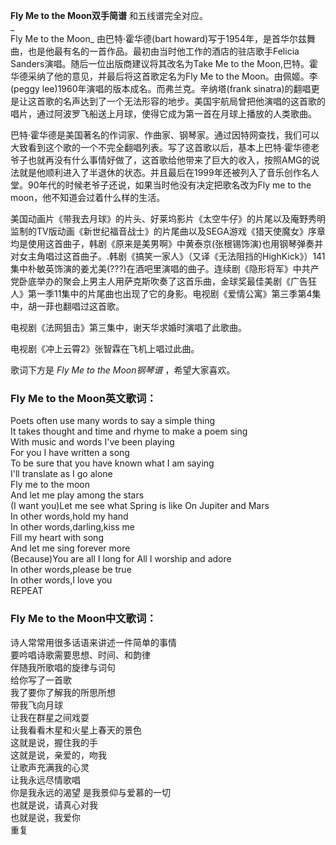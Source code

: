 

**Fly Me to the Moon双手简谱** 和五线谱完全对应。  
_  
Fly Me to the Moon_ 由巴特·霍华德(bart
howard)写于1954年，是首华尔兹舞曲，也是他最有名的一首作品。最初由当时他工作的酒店的驻店歌手Felicia
Sanders演唱。随后一位出版商建议将其改名为Take Me to the Moon,巴特。霍华德采纳了他的意见，并最后将这首歌定名为Fly Me to
the Moon。由佩姬。李(peggy lee)1960年演唱的版本成名。而弗兰克。辛纳塔(frank
sinatra)的翻唱更是让这首歌的名声达到了一个无法形容的地步。美国宇航局曾把他演唱的这首歌的唱片，通过阿波罗飞船送上月球，使得它成为第一首在月球上播放的人类歌曲。  
  
巴特·霍华德是美国著名的作词家、作曲家、钢琴家。通过因特网查找，我们可以大致看到这个歌的一个不完全翻唱列表。写了这首歌以后，基本上巴特·霍华德老爷子也就再没有什么事情好做了，这首歌给他带来了巨大的收入，按照AMG的说法就是他顺利进入了半退休的状态。并且最后在1999年还被列入了音乐创作名人堂。90年代的时候老爷子还说，如果当时他没有决定把歌名改为Fly
me to the moon，他不知道会过着什么样的生活。  
  
美国动画片《带我去月球》的片头、好莱坞影片《太空牛仔》的片尾以及庵野秀明监制的TV版动画《新世纪福音战士》的片尾曲以及SEGA游戏《猎天使魔女》序章均是使用这首曲子，韩剧《原来是美男啊》中黄泰京(张根锡饰演)也用钢琴弹奏并对女主角唱过这首曲子。.韩剧《搞笑一家人》（又译《无法阻挡的HighKick》）141集中朴敏英饰演的姜尤美(???)在酒吧里演唱的曲子。连续剧《隐形将军》中共产党卧底举办的聚会上男主人用萨克斯吹奏了这首乐曲，金球奖最佳美剧《广告狂人》第一季11集中的片尾曲也出现了它的身影。电视剧《爱情公寓》第三季第4集中，胡一菲也翻唱过这首歌。  
  
电视剧《法网狙击》第三集中，谢天华求婚时演唱了此歌曲。  
  
电视剧《冲上云霄2》张智霖在飞机上唱过此曲。  
  
歌词下方是 _Fly Me to the Moon钢琴谱_ ，希望大家喜欢。

### Fly Me to the Moon英文歌词：

Poets often use many words to say a simple thing  
It takes thought and time and rhyme to make a poem sing  
With music and words I've been playing  
For you I have written a song  
To be sure that you have known what I am saying  
I'll translate as I go alone  
Fly me to the moon  
And let me play among the stars  
(I want you)Let me see what Spring is like On Jupiter and Mars  
In other words,hold my hand  
In other words,darling,kiss me  
Fill my heart with song  
And let me sing forever more  
(Because)You are all I long for All I worship and adore  
In other words,please be true  
In other words,I love you  
REPEAT

### Fly Me to the Moon中文歌词：

诗人常常用很多话语来讲述一件简单的事情  
要吟唱诗歌需要思想、时间、和韵律  
伴随我所歌唱的旋律与词句  
给你写了一首歌  
我了要你了解我的所思所想  
带我飞向月球  
让我在群星之间戏耍  
让我看看木星和火星上春天的景色  
这就是说，握住我的手  
这就是说，亲爱的，吻我  
让歌声充满我的心灵  
让我永远尽情歌唱  
你是我永远的渴望 是我景仰与爱慕的一切  
也就是说，请真心对我  
也就是说，我爱你  
重复

